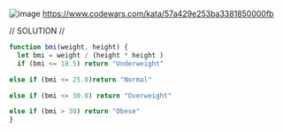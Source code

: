 ![image](https://github.com/user-attachments/assets/93dc8c42-df89-4a1b-bb2f-35faa5e01ecb)
 https://www.codewars.com/kata/57a429e253ba3381850000fb

// SOLUTION //
```javascript
function bmi(weight, height) {
  let bmi = weight / (height * height )
  if (bmi <= 18.5) return "Underweight"

else if (bmi <= 25.0)return "Normal"

else if (bmi <= 30.0) return "Overweight"

else if (bmi > 30) return "Obese"
}

```
